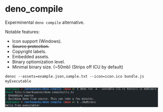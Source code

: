 # deno_compile

Experminental `deno compile` alternative.

Notable features:

- Icon support (Windows).
- ~~Source protection.~~
- Copyright labels.
- Embedded assets.
- Binary optiomization level.
- Minimal binary size. (~50mb) (Strips off ICU by default)

```shell
denoc --assets=example.json,sample.txt --icon=icon.ico bundle.js myExecutable
```

![](example.png)
